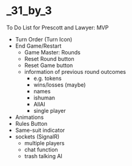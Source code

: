 # _31_by_3

To Do List for Prescott and Lawyer: MVP
- Turn Order (Turn Icon)
- End Game/Restart
  - Game Master: Rounds
  - Reset Round button
  - Reset Game button
  - information of previous round outcomes
      - e.g. tokens
      - wins/losses (maybe)
      - names
      - ishuman
      - AllAI
      - single player
- Animations
- Rules Button
- Same-suit indicator
- sockets (SignalR)
  - multiple players
  - chat function
  - trash talking AI
